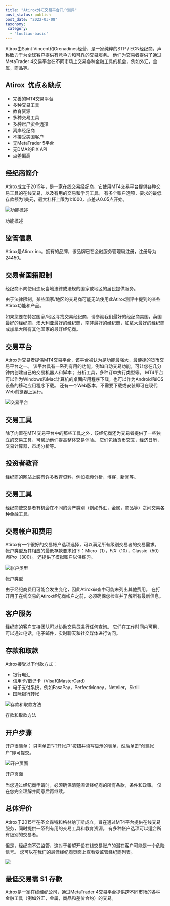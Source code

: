 ```yaml
---
title: "Atirox外汇交易平台开户测评"
post_status: publish
post_date: "2022-03-08"
taxonomy:
 category: 
  - "toutiao-basic"
---
```


Atirox由Saint Vincent和Grenadines经营，是一家纯粹的STP / ECN经纪商，声称致力于为全球客户提供有竞争力和可靠的交易服务。 他们为交易者提供了通过MetaTrader 4交易平台在不同市场上交易各种金融工具的机会，例如外汇，金属，商品等。

## Atirox  优点＆缺点
- 完善的MT4交易平台
- 多种交易工具
- 教育资源
- 多种交易工具
- 多种账户资金选择
- 离岸经纪商
- 不接受美国客户
- 无MetaTrader 5平台
- 无DMA的FIX API
- 点差偏高


## 经纪商简介

Atirox成立于2015年，是一家在线交易经纪商，它使用MT4交易平台提供各种交易工具的在线交易，以及有用的交易和学习工具。 有多个账户选项，要求的最低存款额为1美元，最大杠杆上限为1:1000，点差从0.05点开始。

![功能概述](https://cdn.fendou.la/funstoutiao/2020/11/Atirox-Review-Features-Overview-1024x221.jpg "功能概述")

功能概述

## 监管信息

Atirox是At​​irox inc。拥有的品牌，该品牌已在金融服务管理局注册，注册号为24450。

## 交易者国籍限制

经纪商不向使用违反当地法律或法规的国家或地区的居民提供服务。

由于法律限制，某些国家/地区的交易商可能无法使用此Atirox测评中提到的某些Atirox功能和产品。

如果您要在特定国家/地区寻找交易经纪商，请参阅我们最好的经纪商美国，英国最好的经纪商，澳大利亚最好的经纪商，南非最好的经纪商，加拿大最好的经纪商或加拿大所有其他国家的最好经纪商。

## 交易平台

Atirox为交易者提供MT4交易平台，该平台被认为是功能最强大，最便捷的货币交易平台之一。 该平台具有一系列有用的功能，例如自动交易功能，可让您在几分钟内创建自己的交易机器人和脚本； 分析工具，多种订单执行类型等。 MT4平台可以作为Windows和Mac计算机的桌面应用程序下载，也可以作为Android和iOS设备的移动应用程序下载。 还有一个Web版本，不需要下载或安装即可在现代Web浏览器上运行。

![交易平台](https://cdn.fendou.la/funstoutiao/2020/11/Atirox-Review-Trading-Platform.jpg)

## 交易工具

除了内置在MT4交易平台中的那些工具之外，该经纪商还为交易者提供了一些独立的交易工具，可帮助他们提高整体交易体验。 它们包括货币交叉，经济日历，交易计算器，市场分析等。

## 投资者教育

经纪商的网站上装有许多教育资料，例如视频分析，博客，新闻等。

## 交易工具

经纪商使交易者有机会在不同的资产类别（例如外汇，金属，商品等）之间交易各种金融工具。

## 交易帐户和费用

Atirox有一个很好的交易帐户选项选择，可以满足所有级别交易者的交易需求。 帐户类型及其相应的最低存款要求如下：Micro（$1），FIX（$10），Classic（$50）和Pro（$300）。 还提供了模拟账户以供练习。

![帐户类型](https://cdn.fendou.la/funstoutiao/2020/11/Atirox-Review-Account-Types-1024x371.jpg "帐户类型")

帐户类型

由于经纪商费用可能会发生变化，因此Atirox审查中可能未列出其他费用。 在打开用于在线交易的Atirox经纪商帐户之前，必须确保您检查并了解所有最新信息。

## 客户服务

经纪商的客户支持团队可以协助交易员进行任何查询。 它们在工作时间内可用，可以通过电话，电子邮件，实时聊天和社交媒体进行访问。

## 存款和取款

Atirox接受以下付款方式：
- 银行电汇
- 信用卡/借记卡（Visa和MasterCard）
- 电子支付系统，例如FasaPay，PerfectMoney，Neteller，Skrill
- 国际银行转帐

![存款和取款方法](https://cdn.fendou.la/funstoutiao/2020/11/Atirox-Review-Deposit-and-Withdrawal-Methods-.jpg "存款和取款方法")

存款和取款方法

## 开户步骤

开户很简单； 只需单击“打开帐户”按钮并填写显示的表单，然后单击“创建帐户”即可提交。

![开户页面](https://cdn.fendou.la/funstoutiao/2020/11/Atirox-Review-Account-Opening-Page-480x1024.jpg "开户页面")

开户页面

当您通过经纪商申请时，必须确保清楚阅读经纪商的所有条款，条件和政策。 仅在您完全理解并同意后再继续。

## 总体评价

Atirox于2015年在圣文森特和格林纳丁斯成立，旨在通过MT4平台提供在线交易服务，同时提供一系列有用的交易工具和教育资源。 有多种帐户选项可以适合所有级别的交易者。

但是，经纪商不受监管，这对于希望开设在线交易账户的潜在客户可能是一个危险信号。 您可以在我们的最佳经纪商页面上查看受监管经纪商列表。

![](https://cdn.fendou.la/funstoutiao/2020/11/Atirox-Logo.png)

## 最低交易需 **$1** 存款

Atirox是一家在线经纪公司，通过MetaTrader 4交易平台提供跨不同市场的各种金融工具（例如外汇，金属，商品和差价合约）的交易。
